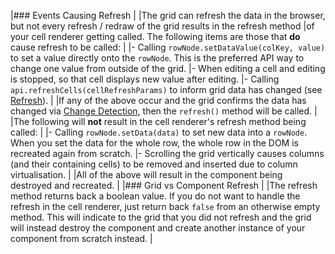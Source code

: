 |### Events Causing Refresh
|
|The grid can refresh the data in the browser, but not every refresh / redraw of the grid results in the refresh method
|of your cell renderer getting called. The following items are those that **do** cause refresh to be called:
|
|- Calling `rowNode.setDataValue(colKey, value)` to set a value directly onto the `rowNode`. This is the preferred API way to change one value from outside of the grid.
|- When editing a cell and editing is stopped, so that cell displays new value after editing.
|- Calling `api.refreshCells(cellRefreshParams)` to inform grid data has changed (see [Refresh](/view-refresh/)).
|
|If any of the above occur and the grid confirms the data has changed via [Change Detection](/change-detection/), then the `refresh()` method will be called.
|
|The following will **not** result in the cell renderer's refresh method being called:
|
|- Calling `rowNode.setData(data)` to set new data into a `rowNode`. When you set the data for the whole row, the whole row in the DOM is recreated again from scratch.
|- Scrolling the grid vertically causes columns (and their containing cells) to be removed and inserted due to column virtualisation.
|
|All of the above will result in the component being destroyed and recreated.
|
|### Grid vs Component Refresh
|
|The refresh method returns back a boolean value. If you do not want to handle the refresh in the cell renderer, just return back `false` from an otherwise empty method. This will indicate to the grid that you did not refresh and the grid will instead destroy the component and create another instance of your component from scratch instead.
|

